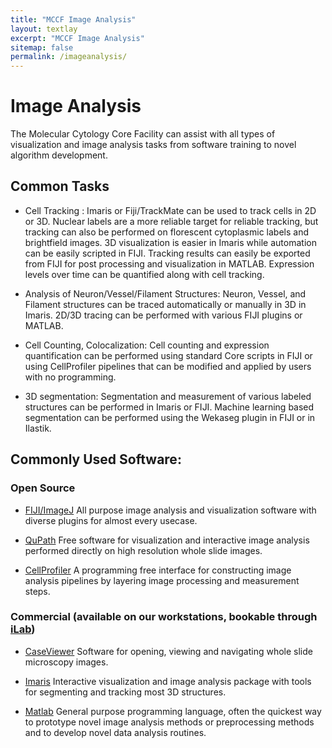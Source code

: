 ```yaml
---
title: "MCCF Image Analysis"
layout: textlay
excerpt: "MCCF Image Analysis"
sitemap: false
permalink: /imageanalysis/
---
```

# Image Analysis

The Molecular Cytology Core Facility can assist with all types of visualization and image analysis tasks from software training to novel algorithm development.

## Common Tasks

- Cell Tracking : Imaris or Fiji/TrackMate can be used to track cells in 2D or 3D. Nuclear labels are a more reliable target for reliable tracking, but tracking can also be performed on florescent cytoplasmic labels and brightfield images. 3D visualization is easier in Imaris while automation can be easily scripted in FIJI. Tracking results can easily be exported from FIJI for post processing and visualization in MATLAB. Expression levels over time can be quantified along with cell tracking.  

- Analysis of Neuron/Vessel/Filament Structures: Neuron, Vessel, and Filament structures can be traced automatically or manually in 3D in Imaris. 2D/3D tracing can be performed with various FIJI plugins or MATLAB.

- Cell Counting, Colocalization: Cell counting and expression quantification can be performed using standard Core scripts in FIJI or using CellProfiler pipelines that can be modified and applied by users with no programming. 

- 3D segmentation: Segmentation and measurement of various labeled structures can be performed in Imaris or FIJI. Machine learning based segmentation can be performed using the Wekaseg plugin in FIJI or in Ilastik. 

## Commonly Used Software:

### Open Source

- [FIJI/ImageJ](https://imagej.net/fiji) All purpose image analysis and visualization software with diverse plugins for almost every usecase.

- [QuPath](https://qupath.github.io/) Free software for visualization and interactive image analysis performed directly on high resolution whole slide images.

- [CellProfiler](https://cellprofiler.org/) A programming free interface for constructing image analysis pipelines by layering image processing and measurement steps.

### Commercial (available on our workstations, bookable through [iLab](https://ilab.mskcc.org))

- [CaseViewer](https://www.3dhistech.com/research/software/digital-microscopes-viewers/caseviewer/) Software for opening, viewing and navigating whole slide microscopy images.

- [Imaris](https://imaris.oxinst.com/) Interactive visualization and image analysis package with tools for segmenting and tracking most 3D structures. 

- [Matlab](https://www.mathworks.com/products/matlab.html) General purpose programming language, often the quickest way to prototype novel image analysis methods or preprocessing methods and to develop novel data analysis routines.

